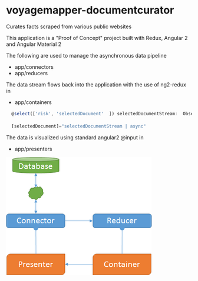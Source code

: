 # voyagemapper-documentcurator
Curates facts scraped from various public websites
 
This application is a "Proof of Concept" project built with Redux, Angular 2 and Angular Material 2

The following are used to manage the asynchronous data pipeline
* app/connectors
* app/reducers 

The data stream flows back into the application with the use of ng2-redux in 
* app/containers


```javascript 
  @select(['risk', 'selectedDocument'  ]) selectedDocumentStream:  Observable<IDocument>; 
 
  [selectedDocument]="selectedDocumentStream | async"
``` 


The data is visualized using standard angular2 @input in 
* app/presenters

![Dataflow](https://raw.githubusercontent.com/daniel-payne/voyagemapper-documentcurator/master/Images/DataFlow.png)
 